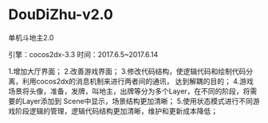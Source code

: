 # DouDiZhu-v2.0

单机斗地主2.0

引擎：cocos2dx-3.3
时间：2017.6.5~2017.6.14

1.增加大厅界面；
2.改善游戏界面；
3.修改代码结构，使逻辑代码和绘制代码分离，利用cocos2dx的消息机制来进行两者间的通讯，
达到解耦的目的；
4.游戏场景将头像，准备，发牌，叫地主，出牌等分为多个Layer，在不同的阶段，将需要的Layer添加到
Scene中显示，场景结构更加清晰；
5.使用状态模式进行不同游戏阶段逻辑的管理，逻辑代码结构更加清晰，维护和更新成本降低；
